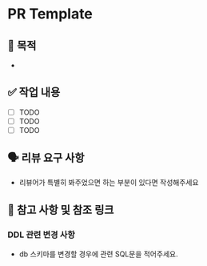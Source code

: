 # PR Template

## 🎯 목적
*


## ✅ 작업 내용
* [ ] TODO
* [ ] TODO
* [ ] TODO

## 🗣 ️리뷰 요구 사항
* 리뷰어가 특별히 봐주었으면 하는 부분이 있다면 작성해주세요


## 🔗 ️참고 사항 및 참조 링크


### DDL 관련 변경 사항
* db 스키마를 변경할 경우에 관련 SQL문을 적어주세요.